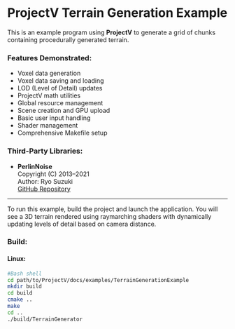 # ProjectV Terrain Generation Example

This is an example program using **ProjectV** to generate a grid of chunks containing procedurally generated terrain.

### Features Demonstrated:

- Voxel data generation
- Voxel data saving and loading
- LOD (Level of Detail) updates
- ProjectV math utilities
- Global resource management
- Scene creation and GPU upload
- Basic user input handling
- Shader management
- Comprehensive Makefile setup

### Third-Party Libraries:

- **PerlinNoise**  
  Copyright (C) 2013–2021  
  Author: Ryo Suzuki  
  [GitHub Repository](https://github.com/Reputeless/PerlinNoise)

---

To run this example, build the project and launch the application. You will see a 3D terrain rendered using raymarching shaders with dynamically updating levels of detail based on camera distance.

### Build:

#### Linux:
```bash
#Bash shell
cd path/to/ProjectV/docs/examples/TerrainGenerationExample
mkdir build
cd build
cmake ..
make
cd ..
./build/TerrainGenerator
```


